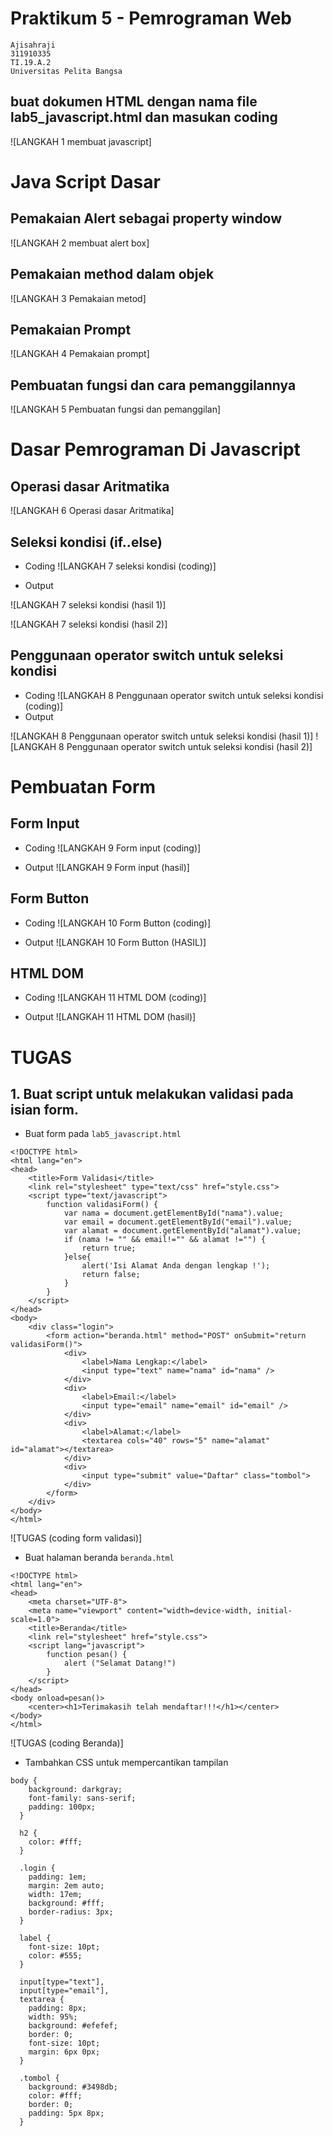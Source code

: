 # Praktikum 5 - Pemrograman Web
```
Ajisahraji
311910335
TI.19.A.2
Universitas Pelita Bangsa
```
## buat dokumen HTML dengan nama file lab5_javascript.html dan masukan coding
![LANGKAH 1 membuat javascript]

# Java Script Dasar
## Pemakaian Alert sebagai property window
![LANGKAH 2 membuat alert box]
## Pemakaian method dalam objek
![LANGKAH 3 Pemakaian metod]
## Pemakaian Prompt
![LANGKAH 4 Pemakaian prompt]
## Pembuatan fungsi dan cara pemanggilannya
![LANGKAH 5 Pembuatan fungsi dan pemanggilan]

# Dasar Pemrograman Di Javascript
## Operasi dasar Aritmatika
![LANGKAH 6 Operasi dasar Aritmatika]

## Seleksi kondisi (if..else)
* Coding
![LANGKAH 7 seleksi kondisi (coding)]

* Output

![LANGKAH 7 seleksi kondisi (hasil 1)]

![LANGKAH 7 seleksi kondisi (hasil 2)]

## Penggunaan operator switch untuk seleksi kondisi
* Coding
![LANGKAH 8 Penggunaan operator switch untuk seleksi kondisi (coding)]
* Output

![LANGKAH 8 Penggunaan operator switch untuk seleksi kondisi (hasil 1)]
![LANGKAH 8 Penggunaan operator switch untuk seleksi kondisi (hasil 2)]

# Pembuatan Form
## Form Input
* Coding
![LANGKAH 9 Form input (coding)]

* Output
![LANGKAH 9 Form input (hasil)]

## Form Button
* Coding
![LANGKAH 10 Form Button (coding)]

* Output
![LANGKAH 10 Form Button (HASIL)]

## HTML DOM
* Coding
![LANGKAH 11 HTML DOM (coding)]

* Output
![LANGKAH 11 HTML DOM (hasil)]

# TUGAS
## 1. Buat script untuk melakukan validasi pada isian form.

* Buat form pada `lab5_javascript.html`
```
<!DOCTYPE html>
<html lang="en">
<head>
	<title>Form Validasi</title>
	<link rel="stylesheet" type="text/css" href="style.css">
    <script type="text/javascript">
        function validasiForm() {
            var nama = document.getElementById("nama").value;
            var email = document.getElementById("email").value;
            var alamat = document.getElementById("alamat").value;
            if (nama != "" && email!="" && alamat !="") {
                return true;
            }else{
                alert('Isi Alamat Anda dengan lengkap !');
                return false;
            }
        }
    </script>
</head>
<body>
	<div class="login">
		<form action="beranda.html" method="POST" onSubmit="return validasiForm()">
			<div>
				<label>Nama Lengkap:</label>
				<input type="text" name="nama" id="nama" />
			</div>
			<div>
				<label>Email:</label>
				<input type="email" name="email" id="email" />
			</div>
			<div>
				<label>Alamat:</label>
				<textarea cols="40" rows="5" name="alamat" id="alamat"></textarea>
			</div>
			<div>
				<input type="submit" value="Daftar" class="tombol">
			</div>
		</form>
	</div>
</body>
</html>
```
![TUGAS (coding form validasi)]

* Buat halaman beranda `beranda.html`
```
<!DOCTYPE html>
<html lang="en">
<head>
    <meta charset="UTF-8">
    <meta name="viewport" content="width=device-width, initial-scale=1.0">
    <title>Beranda</title>
    <link rel="stylesheet" href="style.css">
    <script lang="javascript">
        function pesan() {
            alert ("Selamat Datang!")
        }
    </script>
</head>
<body onload=pesan()>
    <center><h1>Terimakasih telah mendaftar!!!</h1></center>
</body>
</html>
```
![TUGAS (coding Beranda)]

* Tambahkan CSS untuk mempercantikan tampilan
```
body {
    background: darkgray;
    font-family: sans-serif;
    padding: 100px;
  }
  
  h2 {
    color: #fff;
  }
  
  .login {
    padding: 1em;
    margin: 2em auto;
    width: 17em;
    background: #fff;
    border-radius: 3px;
  }
  
  label {
    font-size: 10pt;
    color: #555;
  }
  
  input[type="text"],
  input[type="email"],
  textarea {
    padding: 8px;
    width: 95%;
    background: #efefef;
    border: 0;
    font-size: 10pt;
    margin: 6px 0px;
  }
  
  .tombol {
    background: #3498db;
    color: #fff;
    border: 0;
    padding: 5px 8px;
  }
```

